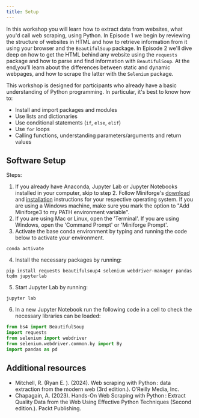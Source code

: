 ```yaml
---
title: Setup
---
```


In this workshop you will learn how to extract data from websites, what you'd call web scraping, using Python. In Episode 1 we begin by reviewing the structure of websites in HTML and how to retrieve information from it using your browser and the `BeautifulSoup` package. In Episode 2 we'll dive deep on how to get the HTML behind any website using the `requests` package and how to parse and find information with `BeautifulSoup`. At the end,you’ll learn about the differences between static and dynamic webpages, and how to scrape the latter with the `Selenium` package.

This workshop is designed for participants who already have a basic understanding of Python programming. In particular, it's best to know how to:

- Install and import packages and modules
- Use lists and dictionaries
- Use conditional statements (`if`, `else`, `elif`)
- Use `for` loops
- Calling functions, understanding parameters/arguments and return values

## Software Setup

Steps:

1. If you already have Anaconda, Jupyter Lab or Jupyter Notebooks installed in your computer, skip to step 2. Follow Miniforge's [download](https://github.com/conda-forge/miniforge?tab=readme-ov-file#download) and [installation](https://github.com/conda-forge/miniforge?tab=readme-ov-file#install) instructions for your respective operating system. If you are using a Windows machine, make sure you mark the option to "Add Miniforge3 to my PATH environment variable".
2. If you are using Mac or Linux, open the 'Terminal'. If you are using Windows, open the 'Command Prompt' or 'Miniforge Prompt'.
3. Activate the base conda environment by typing and running the code below to activate your environment.

```terminal
conda activate
```

4. Install the necessary packages by running:
```terminal
pip install requests beautifulsoup4 selenium webdriver-manager pandas tqdm jupyterlab
```

5. Start Jupyter Lab by running: 
```terminal
jupyter lab
```

6. In a new Jupyter Notebook run the following code in a cell to check the necessary libraries can be loaded:
```python
from bs4 import BeautifulSoup
import requests
from selenium import webdriver
from selenium.webdriver.common.by import By
import pandas as pd
```

## Additional resources
- Mitchell, R. (Ryan E. ). (2024). Web scraping with Python : data extraction from the modern web (3rd edition.). O’Reilly Media, Inc.
- Chapagain, A. (2023). Hands-On Web Scraping with Python : Extract Quality Data from the Web Using Effective Python Techniques (Second edition.). Packt Publishing.
